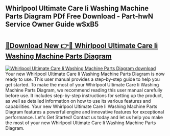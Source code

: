 ## Whirlpool Ultimate Care Ii Washing Machine Parts Diagram PDf Free Download - Part-hwN Service Owner Guide wSxB5

# <h2><a href="http://dflzakc.blite.top/?on=Whirlpool+Ultimate+Care+Ii+Washing+Machine+Parts+Diagram">🔗Download New 👉🔴 Whirlpool Ultimate Care Ii Washing Machine Parts Diagram</a></h2>

[![Whirlpool Ultimate Care Ii Washing Machine Parts Diagram download](https://i.imgur.com/lujVjoI.png)](http://dflzakc.blite.top/?on=Whirlpool+Ultimate+Care+Ii+Washing+Machine+Parts+Diagram)
Your new Whirlpool Ultimate Care Ii Washing Machine Parts Diagram is now ready to use. This user manual provides a step-by-step guide to help you get started. To make the most of your Whirlpool Ultimate Care Ii Washing Machine Parts Diagram, we recommend reading this user manual carefully before use. It includes step-by-step instructions for setting up the product, as well as detailed information on how to use its various features and capabilities. Your new Whirlpool Ultimate Care Ii Washing Machine Parts Diagram features a powerful engine and innovative features for exceptional performance. Let's Get Started! Contact us today and let us help you make the most of your new Whirlpool Ultimate Care Ii Washing Machine Parts Diagram.
